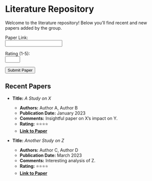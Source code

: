 # Literature Repository

Welcome to the literature repository! Below you’ll find recent and new papers added by the group.

<form name="add-paper" method="POST" data-netlify="true">
  <p>
    <label for="link">Paper Link:</label><br>
    <input type="url" id="link" name="link" required>
  </p>
  <p>
    <label for="rating">Rating (1-5):</label><br>
    <input type="number" id="rating" name="rating" min="1" max="5" required>
  </p>
  <button type="submit">Submit Paper</button>
</form>

## Recent Papers
- **Title:** _A Study on X_
  - **Authors:** Author A, Author B
  - **Publication Date:** January 2023
  - **Comments:** Insightful paper on X’s impact on Y.
  - **Rating:** ⭐⭐⭐⭐
  - **[Link to Paper](https://doi.org/...)**
  
- **Title:** _Another Study on Z_
  - **Authors:** Author C, Author D
  - **Publication Date:** March 2023
  - **Comments:** Interesting analysis of Z.
  - **Rating:** ⭐⭐⭐⭐
  - **[Link to Paper](https://doi.org/...)**
